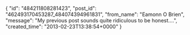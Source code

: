  {
   "id": "484211808281423",
   "post_id": "462493170453287_484074394961831",
   "from_name": "Eamonn O Brien",
   "message": "My previous post sounds quite ridiculous to be honest....",
   "created_time": "2013-02-23T13:38:54+0000"
 }
